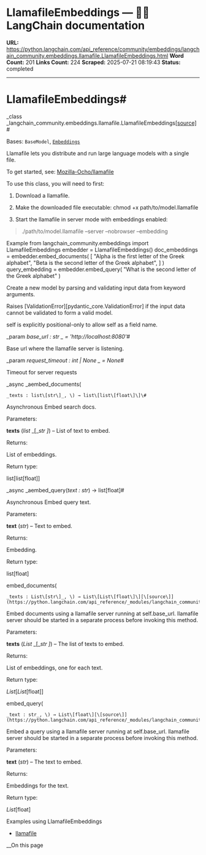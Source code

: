 # LlamafileEmbeddings — 🦜🔗 LangChain  documentation

**URL:** https://python.langchain.com/api_reference/community/embeddings/langchain_community.embeddings.llamafile.LlamafileEmbeddings.html
**Word Count:** 201
**Links Count:** 224
**Scraped:** 2025-07-21 08:19:43
**Status:** completed

---

# LlamafileEmbeddings\#

_class _langchain\_community.embeddings.llamafile.LlamafileEmbeddings[\[source\]](https://python.langchain.com/api_reference/_modules/langchain_community/embeddings/llamafile.html#LlamafileEmbeddings)\#     

Bases: `BaseModel`, [`Embeddings`](https://python.langchain.com/api_reference/core/embeddings/langchain_core.embeddings.embeddings.Embeddings.html#langchain_core.embeddings.embeddings.Embeddings "langchain_core.embeddings.embeddings.Embeddings")

Llamafile lets you distribute and run large language models with a single file.

To get started, see: [Mozilla-Ocho/llamafile](https://github.com/Mozilla-Ocho/llamafile)

To use this class, you will need to first:

  1. Download a llamafile.

  2. Make the downloaded file executable: chmod +x path/to/model.llamafile

  3. Start the llamafile in server mode with embeddings enabled:

> ./path/to/model.llamafile –server –nobrowser –embedding

Example               from langchain_community.embeddings import LlamafileEmbeddings     embedder = LlamafileEmbeddings()     doc_embeddings = embedder.embed_documents(         [             "Alpha is the first letter of the Greek alphabet",             "Beta is the second letter of the Greek alphabet",         ]     )     query_embedding = embedder.embed_query(         "What is the second letter of the Greek alphabet"     )     

Create a new model by parsing and validating input data from keyword arguments.

Raises \[ValidationError\]\[pydantic\_core.ValidationError\] if the input data cannot be validated to form a valid model.

self is explicitly positional-only to allow self as a field name.

_param _base\_url _: str_ _ = 'http://localhost:8080'_\#     

Base url where the llamafile server is listening.

_param _request\_timeout _: int | None_ _ = None_\#     

Timeout for server requests

_async _aembed\_documents\(

    _texts : list\[str\]_, \) → list\[list\[float\]\]\#     

Asynchronous Embed search docs.

Parameters:     

**texts** \(_list_ _\[__str_ _\]_\) – List of text to embed.

Returns:     

List of embeddings.

Return type:     

list\[list\[float\]\]

_async _aembed\_query\(_text : str_\) → list\[float\]\#     

Asynchronous Embed query text.

Parameters:     

**text** \(_str_\) – Text to embed.

Returns:     

Embedding.

Return type:     

list\[float\]

embed\_documents\(

    _texts : List\[str\]_, \) → List\[List\[float\]\][\[source\]](https://python.langchain.com/api_reference/_modules/langchain_community/embeddings/llamafile.html#LlamafileEmbeddings.embed_documents)\#     

Embed documents using a llamafile server running at self.base\_url. llamafile server should be started in a separate process before invoking this method.

Parameters:     

**texts** \(_List_ _\[__str_ _\]_\) – The list of texts to embed.

Returns:     

List of embeddings, one for each text.

Return type:     

_List_\[_List_\[float\]\]

embed\_query\(

    _text : str_, \) → List\[float\][\[source\]](https://python.langchain.com/api_reference/_modules/langchain_community/embeddings/llamafile.html#LlamafileEmbeddings.embed_query)\#     

Embed a query using a llamafile server running at self.base\_url. llamafile server should be started in a separate process before invoking this method.

Parameters:     

**text** \(_str_\) – The text to embed.

Returns:     

Embeddings for the text.

Return type:     

_List_\[float\]

Examples using LlamafileEmbeddings

  * [llamafile](https://python.langchain.com/docs/integrations/text_embedding/llamafile/)

__On this page